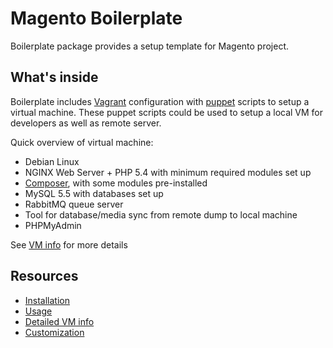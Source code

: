 Magento Boilerplate
===================

Boilerplate package provides a setup template for Magento project.

What's inside
-------------
Boilerplate includes [Vagrant](http://vagrantup.com) configuration with [puppet](http://puppetlabs.com) scripts to setup a virtual machine.
These puppet scripts could be used to setup a local VM for developers as well as remote server.

Quick overview of virtual machine:

* Debian Linux
* NGINX Web Server + PHP 5.4 with minimum required modules set up
* [Composer](http://getcomposer.org), with some modules pre-installed
* MySQL 5.5 with databases set up
* RabbitMQ queue server
* Tool for database/media sync from remote dump to local machine
* PHPMyAdmin

See [VM info](https://github.com/OggettoWeb/boilerplate/wiki/Vm-info) for more details

Resources
---------

* [Installation](https://github.com/OggettoWeb/boilerplate/wiki/Installation)
* [Usage](https://github.com/OggettoWeb/boilerplate/wiki/Usage)
* [Detailed VM info](https://github.com/OggettoWeb/boilerplate/wiki/Vm-info)
* [Customization](https://github.com/OggettoWeb/boilerplate/wiki/Customization)
